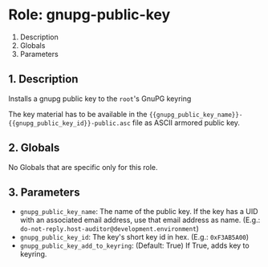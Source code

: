 # Role: gnupg-public-key



1. Description
2. Globals
3. Parameters



## 1. Description

Installs a gnupg public key to the `root`'s GnuPG keyring

The key material has to be available in the
`{{gnupg_public_key_name}}-{{gnupg_public_key_id}}-public.asc` file as
ASCII armored public key.

## 2. Globals

No Globals that are specific only for this role.



## 3. Parameters
* `gnupg_public_key_name`: The name of the public key. If the key has a
  UID with an associated email address, use that email address as
  name. (E.g.: `do-not-reply.host-auditor@development.environment`)
* `gnupg_public_key_id`: The key's short key id in hex. (E.g.: `0xF3AB5A00`)
* `gnupg_public_key_add_to_keyring`: (Default: True) If True, adds key
  to keyring.
